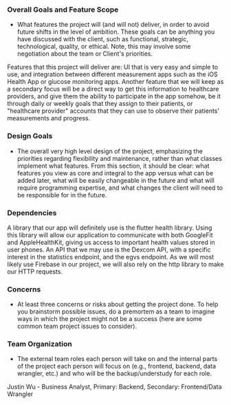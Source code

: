 ### Overall Goals and Feature Scope
* What features the project will (and will not) deliver, in order to avoid future shifts in the level of ambition. These goals can be anything you have discussed with the client, such as functional, strategic, technological, quality, or ethical. Note, this may involve some negotiation about the team or Client's priorities.

Features that this project will deliver are: UI that is very easy and simple to use, and integration between different measurement apps such as the iOS Health App or glucose monitoring apps. Another feature that we will keep as a secondary focus will be a direct way to get this information to healthcare providers, and give them the ability to participate in the app somehow, be it through daily or weekly goals that they assign to their patients, or "healthcare provider" accounts that they can use to observe their patients' measurements and progress. 

### Design Goals
* The overall very high level design of the project, emphasizing the priorities regarding flexibility and maintenance, rather than what classes implement what features. From this section, it should be clear: what features you view as core and integral to the app versus what can be added later, what will be easily changeable in the future and what will require programming expertise, and what changes the client will need to be responsible for in the future.

### Dependencies

A library that our app will definitely use is the flutter health library. Using this library will allow our application to communicate with both GoogleFit and AppleHealthKit, giving us access to important health values stored in user phones. An API that we may use is the Dexcom API, with a specific interest in the statistics endpoint, and the egvs endpoint. As we will most likely use Firebase in our project, we will also rely on the http library to make our HTTP requests. 

### Concerns
* At least three concerns or risks about getting the project done. To help you brainstorm possible issues, do a premortem as a team to imagine ways in which the project might not be a success (here are some common team project issues to consider).

### Team Organization
* The external team roles each person will take on and the internal parts of the project each person will focus on (e.g., frontend, backend, data wrangler, etc.) and who will be the backup/understudy for each role.

Justin Wu - Business Analyst, Primary: Backend, Secondary: Frontend/Data Wrangler
